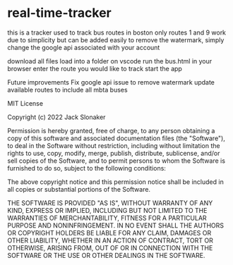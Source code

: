 # real-time-tracker
this is a tracker used to track bus routes in boston
only routes 1 and 9 work due to simplicity but can be added easily
to remove the watermark, simply change the google api associated with your account

download all files
load into a folder on vscode
run the bus.html in your browser
enter the route you would like to track
start the app

Future improvements
Fix google api issue to remove watermark
update available routes to include all mbta buses



MIT License

Copyright (c) 2022 Jack Slonaker

Permission is hereby granted, free of charge, to any person obtaining a copy
of this software and associated documentation files (the "Software"), to deal
in the Software without restriction, including without limitation the rights
to use, copy, modify, merge, publish, distribute, sublicense, and/or sell
copies of the Software, and to permit persons to whom the Software is
furnished to do so, subject to the following conditions:

The above copyright notice and this permission notice shall be included in all
copies or substantial portions of the Software.

THE SOFTWARE IS PROVIDED "AS IS", WITHOUT WARRANTY OF ANY KIND, EXPRESS OR
IMPLIED, INCLUDING BUT NOT LIMITED TO THE WARRANTIES OF MERCHANTABILITY,
FITNESS FOR A PARTICULAR PURPOSE AND NONINFRINGEMENT. IN NO EVENT SHALL THE
AUTHORS OR COPYRIGHT HOLDERS BE LIABLE FOR ANY CLAIM, DAMAGES OR OTHER
LIABILITY, WHETHER IN AN ACTION OF CONTRACT, TORT OR OTHERWISE, ARISING FROM,
OUT OF OR IN CONNECTION WITH THE SOFTWARE OR THE USE OR OTHER DEALINGS IN THE
SOFTWARE.

